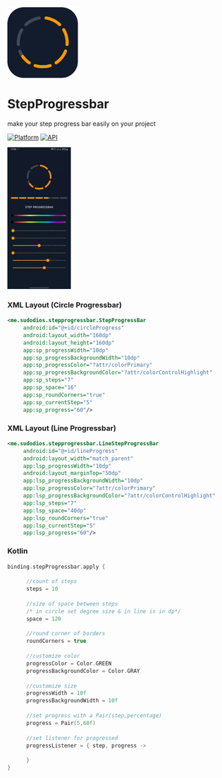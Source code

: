 <img src="https://github.com/SudoDios/StepProgressbar/blob/master/app/src/main/ic_launcher-playstore.png" alt="drawing" width="160"/>

# StepProgressbar
make your step progress bar easily on your project

[![Platform](https://img.shields.io/badge/platform-android-green.svg)](http://developer.android.com/index.html)
[![API](https://img.shields.io/badge/API-16%2B-brightgreen.svg?style=flat)](https://android-arsenal.com/api?level=16)

<img src="https://github.com/SudoDios/StepProgressbar/blob/master/stepProgressbar.gif" width="144" height="321"/>

### XML Layout (Circle Progressbar)
```xml
<me.sudodios.stepprogressbar.StepProgressBar
     android:id="@+id/circleProgress"
     android:layout_width="160dp"
     android:layout_height="160dp"
     app:sp_progressWidth="10dp"
     app:sp_progressBackgroundWidth="10dp"
     app:sp_progressColor="?attr/colorPrimary"
     app:sp_progressBackgroundColor="?attr/colorControlHighlight"
     app:sp_steps="7"
     app:sp_space="16"
     app:sp_roundCorners="true"
     app:sp_currentStep="5"
     app:sp_progress="60"/>
```
### XML Layout (Line Progressbar)
```xml
<me.sudodios.stepprogressbar.LineStepProgressBar
     android:id="@+id/lineProgress"
     android:layout_width="match_parent"
     app:lsp_progressWidth="10dp"
     android:layout_marginTop="50dp"
     app:lsp_progressBackgroundWidth="10dp"
     app:lsp_progressColor="?attr/colorPrimary"
     app:lsp_progressBackgroundColor="?attr/colorControlHighlight"
     app:lsp_steps="7"
     app:lsp_space="40dp"
     app:lsp_roundCorners="true"
     app:lsp_currentStep="5"
     app:lsp_progress="60"/>
```
### Kotlin
```kotlin
binding.stepProgressbar.apply {
            
      //count of steps
      steps = 10

      //size of space between steps
      /* in circle set degree size & in line is in dp*/
      space = 120
            
      //round corner of borders
      roundCorners = true
            
      //customize color 
      progressColor = Color.GREEN
      progressBackgroundColor = Color.GRAY
            
      //customize size
      progressWidth = 10f
      progressBackgroundWidth = 10f
            
      //set progress with a Pair(step,percentage)
      progress = Pair(5,60f)
            
      //set listener for progressed
      progressListener = { step, progress ->  
                
      }
}
```
